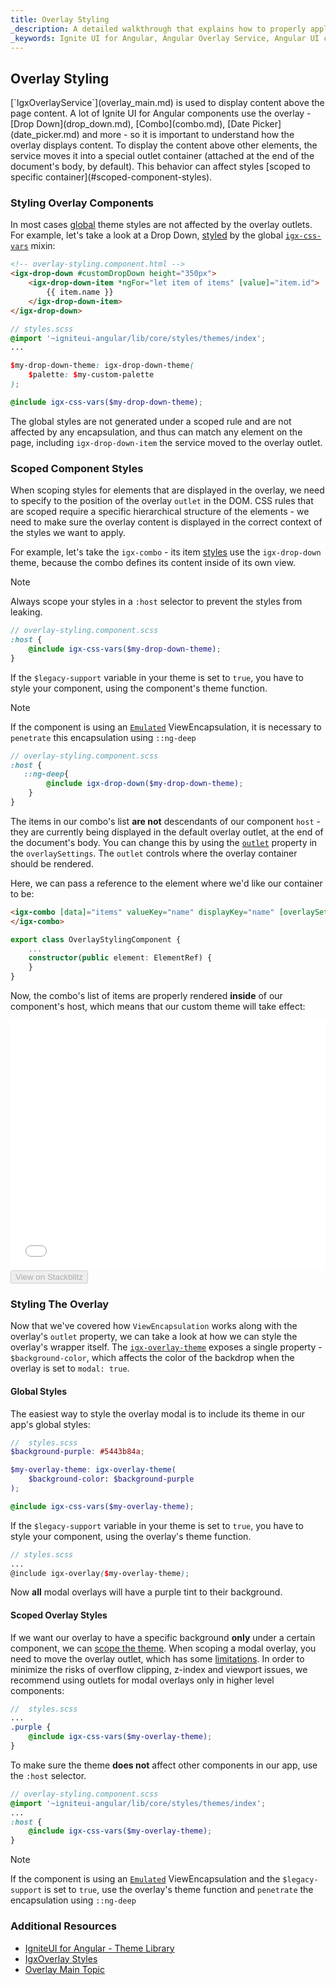 ```yaml
---
title: Overlay Styling
_description: A detailed walkthrough that explains how to properly apply and scope styles to elements that are displayed using the IgniteUI for Angular Overlay Service.
_keywords: Ignite UI for Angular, Angular Overlay Service, Angular UI controls, Overlay Service, View Encapsulation Example, Sass scoped styles in Angular, web widgets, UI widgets, Angular, Native Angular Components Suite, Native Angular Controls, Native Angular Components Library
---
```


## Overlay Styling
<p class="highlight">
[`IgxOverlayService`](overlay_main.md) is used to display content above the page content. A lot of Ignite UI for Angular components use the overlay - [Drop Down](drop_down.md), [Combo](combo.md), [Date Picker](date_picker.md) and more - so it is important to understand how the overlay displays content.
To display the content above other elements, the service moves it into a special outlet container (attached at the end of the document's body, by default). This behavior can affect styles [scoped to specific container](#scoped-component-styles).
</p>
<div class="divider--half"></div>

### Styling Overlay Components

In most cases [global](themes/global-theme.md) theme styles are not affected by the overlay outlets. For example, let's take a look at a Drop Down, [styled](drop_down.md#styling) by the global [`igx-css-vars`]({environment:sassApiUrl}/index.html#mixin-igx-css-vars) mixin:

```html
<!-- overlay-styling.component.html -->
<igx-drop-down #customDropDown height="350px">
    <igx-drop-down-item *ngFor="let item of items" [value]="item.id">
        {{ item.name }}
    </igx-drop-down-item>
</igx-drop-down>
```

```scss
// styles.scss
@import '~igniteui-angular/lib/core/styles/themes/index';
...

$my-drop-down-theme: igx-drop-down-theme(
    $palette: $my-custom-palette
);

@include igx-css-vars($my-drop-down-theme);
```

The global styles are not generated under a scoped rule and are not affected by any encapsulation, and thus can match any element on the page, including `igx-drop-down-item` the service moved to the overlay outlet.

### Scoped Component Styles

When scoping styles for elements that are displayed in the overlay, we need to specify to the position of the overlay `outlet` in the DOM. CSS rules that are scoped require a specific hierarchical structure of the elements - we need to make sure the overlay content is displayed in the correct context of the styles we want to apply.

For example, let's take the `igx-combo` - its item [styles](combo.md#styling) use the `igx-drop-down` theme, because the combo defines its content inside of its own view.

> [!NOTE]
> Always scope your styles in a `:host` selector to prevent the styles from leaking.

```scss
// overlay-styling.component.scss
:host {
    @include igx-css-vars($my-drop-down-theme);
}
```

If the `$legacy-support` variable in your theme is set to `true`, you have to style your component, using the component's theme function.

>[!NOTE]
>If the component is using an [`Emulated`](../themes/component-themes.md#view-encapsulation) ViewEncapsulation, it is necessary to `penetrate` this encapsulation using `::ng-deep`

```scss
// overlay-styling.component.scss
:host {
   ::ng-deep{ 
        @include igx-drop-down($my-drop-down-theme);
    }
}
```

The items in our combo's list **are not** descendants of our component `host` - they are currently being displayed in the default overlay outlet, at the end of the document's body. You can change this by using the [`outlet`]({environment:angularApiUrl}/interfaces/overlaysettings.html#outlet) property in the `overlaySettings`. The `outlet` controls where the overlay container should be rendered.

Here, we can pass a reference to the element where we'd like our container to be:

```html
<igx-combo [data]="items" valueKey="name" displayKey="name" [overlaySettings]="{ outlet: element }">
</igx-combo>
```

```typescript
export class OverlayStylingComponent {
    ...
    constructor(public element: ElementRef) {
    }
}
```

Now, the combo's list of items are properly rendered **inside** of our component's host, which means that our custom theme will take effect:

<div class="sample-container loading" style="height: 400px">
    <iframe id="overlay-styling-simple-iframe" frameborder="0" seamless width="100%" height="100%" src="{environment:demosBaseUrl}/interactions/overlay-styling-simple" onload="onSampleIframeContentLoaded(this);"></iframe>
</div>
<div>
    <button data-localize="stackblitz" disabled class="stackblitz-btn" data-iframe-id="overlay-styling-simple-iframe" data-demos-base-url="{environment:demosBaseUrl}">View on Stackblitz</button>
</div>

### Styling The Overlay

Now that we've covered how `ViewEncapsulation` works along with the overlay's `outlet` property, we can take a look at how we can style the overlay's wrapper itself.
The [`igx-overlay-theme`]({environment:sassApiUrl}/index.html#function-igx-overlay-theme) exposes a single property - `$background-color`, which affects the color of the backdrop when the overlay is set to `modal: true`.

#### Global Styles

The easiest way to style the overlay modal is to include its theme in our app's global styles:

```scss
//  styles.scss
$background-purple: #5443b84a;

$my-overlay-theme: igx-overlay-theme(
    $background-color: $background-purple
);

@include igx-css-vars($my-overlay-theme);
```

If the `$legacy-support` variable in your theme is set to `true`, you have to style your component, using the overlay's theme function.

```scss
// styles.scss
...
@include igx-overlay($my-overlay-theme);
```        

Now **all** modal overlays will have a purple tint to their background.

#### Scoped Overlay Styles

If we want our overlay to have a specific background **only** under a certain component, we can [scope the theme](#scoped-component-styles).
When scoping a modal overlay, you need to move the overlay outlet, which has some [limitations](overlay_main.md#assumptions-and-limitations). In order to minimize the risks of overflow clipping, z-index and viewport issues, we recommend using outlets for modal overlays only in higher level components:

```scss
//  styles.scss
...
.purple {
    @include igx-css-vars($my-overlay-theme);
}
```

To make sure the theme **does not** affect other components in our app, use the `:host` selector.

```scss
// overlay-styling.component.scss
@import '~igniteui-angular/lib/core/styles/themes/index';
...
:host {
    @include igx-css-vars($my-overlay-theme);
}
```

>[!NOTE]
>If the component is using an [`Emulated`](../themes/component-themes.md#view-encapsulation) ViewEncapsulation and the `$legacy-support` is set to `true`, use the overlay's theme function and `penetrate` the encapsulation using `::ng-deep`

### Additional Resources
* [IgniteUI for Angular - Theme Library](themes/index.md)
* [IgxOverlay Styles]({environment:sassApiUrl}/index.html#function-igx-overlay-theme)
* [Overlay Main Topic](overlay_main.md)
